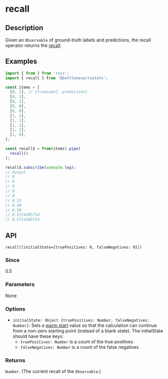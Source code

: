 # recall

## Description

Given an `Observable` of ground-truth labels and predictions, the recall operator returns the [recall](https://en.wikipedia.org/wiki/Precision_and_recall).

## Examples

```javascript
import { from } from 'rxjs';
import { recall } from '@bottlenose/rxstats';

const items = [
  [0, 1], // [trueLabel, prediction]
  [0, 1],
  [0, 1],
  [0, 0],
  [0, 0],
  [1, 1],
  [1, 1],
  [1, 1],
  [1, 1],
  [1, 0],
];

const recall$ = from(items).pipe(
  recall()
);

recall$.subscribe(console.log);
// Output
// 0
// 0
// 0
// 0
// 0
// 0.25
// 0.40
// 0.50
// 0.5714285714
// 0.5714285714
```

## API
```
recall([initialState={truePositives: 0, falseNegatives: 0}])
```

### Since
0.5

### Parameters
None

### Options
* `initialState: Object {truePositives: Number, falseNegatives: Number}`: Sets a [warm start](https://app.gitbook.com/@brianbuccaneer/s/rxjs-stats/guides/warmstarts) value so that the calculation can continue from a non-zero starting point (instead of a blank state). The initialState should have these keys:
  * `truePositives: Number` is a count of the true positives
  * `falseNegatives: Number` is a count of the false negatives

### Returns
`Number`. (The current recall of the `Observable`.)
